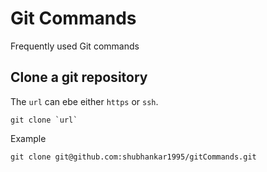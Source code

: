 # Git Commands

Frequently used Git commands

## Clone a git repository
The `url` can ebe either `https` or `ssh`. 

```git clone `url` ```

Example

```git clone git@github.com:shubhankar1995/gitCommands.git```

